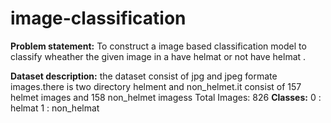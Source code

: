 # image-classification

**Problem statement:** To construct a image based classification model to classify wheather the given image in a have helmat or not have helmat .

**Dataset description:** the dataset consist of jpg and jpeg formate images.there is two directory helment and non_helmet.it consist of 157 helmet images and 158 non_helmet imagess
Total Images: 826
**Classes:**
0 : helmat
1 : non_helmat


